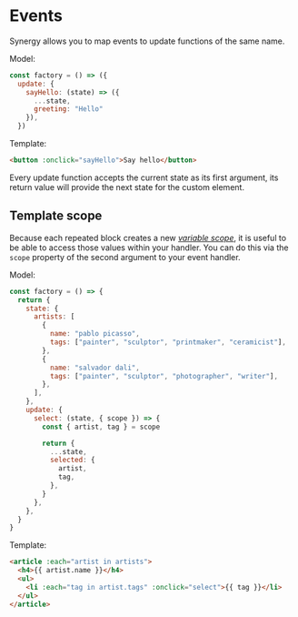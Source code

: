 # Events

Synergy allows you to map events to update functions of the same name.

Model:

```js
const factory = () => ({
  update: {
    sayHello: (state) => ({
      ...state,
      greeting: "Hello"
    }),
  })
```

Template:

```html
<button :onclick="sayHello">Say hello</button>
```

Every update function accepts the current state as its first argument, its return value will provide the next state for the custom element.

## Template scope

Because each repeated block creates a new [_variable scope_](https://developer.mozilla.org/en-US/docs/Glossary/Scope), it is useful to be able to access those values within your handler. You can do this via the `scope` property of the second argument to your event handler.

Model:

```js
const factory = () => {
  return {
    state: {
      artists: [
        {
          name: "pablo picasso",
          tags: ["painter", "sculptor", "printmaker", "ceramicist"],
        },
        {
          name: "salvador dali",
          tags: ["painter", "sculptor", "photographer", "writer"],
        },
      ],
    },
    update: {
      select: (state, { scope }) => {
        const { artist, tag } = scope

        return {
          ...state,
          selected: {
            artist,
            tag,
          },
        }
      },
    },
  }
}
```

Template:

```html
<article :each="artist in artists">
  <h4>{{ artist.name }}</h4>
  <ul>
    <li :each="tag in artist.tags" :onclick="select">{{ tag }}</li>
  </ul>
</article>
```
